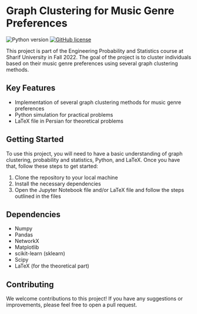 # Graph Clustering for Music Genre Preferences

![Python version][python-version]
[![GitHub license](https://img.shields.io/github/license/Naereen/StrapDown.js.svg)](https://github.com/Naereen/StrapDown.js/blob/master/LICENSE)

This project is part of the Engineering Probability and Statistics course at Sharif University in Fall 2022. The goal of the project is to cluster individuals based on their music genre preferences using several graph clustering methods.

## Key Features
- Implementation of several graph clustering methods for music genre preferences
- Python simulation for practical problems
- LaTeX file in Persian for theoretical problems

## Getting Started
To use this project, you will need to have a basic understanding of graph clustering, probability and statistics, Python, and LaTeX. Once you have that, follow these steps to get started:
1. Clone the repository to your local machine
2. Install the necessary dependencies
3. Open the Jupyter Notebook file and/or LaTeX file and follow the steps outlined in the files

## Dependencies
- Numpy
- Pandas
- NetworkX
- Matplotlib
- scikit-learn (sklearn)
- Scipy
- LaTeX (for the theoretical part)

## Contributing
We welcome contributions to this project! If you have any suggestions or improvements, please feel free to open a pull request.

[python-version]: https://img.shields.io/badge/python-3.x-brightgreen.svg
